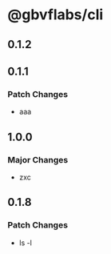 # @gbvflabs/cli

## 0.1.2

## 0.1.1

### Patch Changes

- aaa

## 1.0.0

### Major Changes

- zxc

## 0.1.8

### Patch Changes

- ls -l
